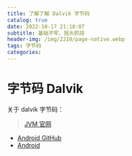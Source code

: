 ```yaml
---
title: 了解了解 Dalvik 字节码
catalog: true
date: 2022-10-17 21:18:07
subtitle: 基础不牢，摇头抓挠
header-img: /img/2210/page-native.webp
tags: 字节码
categories:
---
```



# 字节码 Dalvik

关于 dalvik 字节码：

> [JVM 官网](https://source.android.com/devices/tech/dalvik/dalvik-bytecode)
- [Android GitHub](https://github.com/AndroidAdvanceWithGeektime/Chapter27/blob/master/doucments/Dalvik%20and%20ART.pdf)
- [Android ](https://github.com/AndroidAdvanceWithGeektime/Chapter27/blob/master/doucments/Understanding%20the%20Davlik%20Virtual%20Machine.pdf)